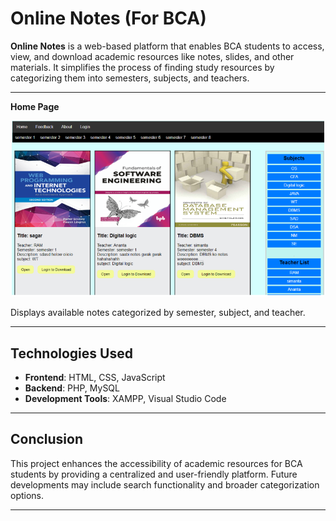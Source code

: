 # Online Notes (For BCA)

**Online Notes** is a web-based platform that enables BCA students to access, view, and download academic resources like notes, slides, and other materials. It simplifies the process of finding study resources by categorizing them into semesters, subjects, and teachers.

---




 **Home Page**
   <p align="center">
      <img src="./screenshots/1.png" alt="Home Page" width="500">
   </p>
   Displays available notes categorized by semester, subject, and teacher.


---

## Technologies Used
- **Frontend**: HTML, CSS, JavaScript
- **Backend**: PHP, MySQL
- **Development Tools**: XAMPP, Visual Studio Code

---

## Conclusion
This project enhances the accessibility of academic resources for BCA students by providing a centralized and user-friendly platform. Future developments may include search functionality and broader categorization options.

---

